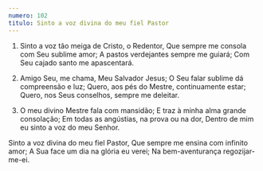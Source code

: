 ```yaml
---
numero: 102
titulo: Sinto a voz divina do meu fiel Pastor
---
```

1. Sinto a voz tão meiga de Cristo, o Redentor,
Que sempre me consola com Seu sublime amor;
A pastos verdejantes sempre me guiará;
Com Seu cajado santo me apascentará.

2. Amigo Seu, me chama, Meu Salvador Jesus;
O Seu falar sublime dá compreensão e luz;
Quero, aos pés do Mestre, continuamente estar;
Quero, nos Seus conselhos, sempre me deleitar.

3. O meu divino Mestre fala com mansidão;
E traz à minha alma grande consolação;
Em todas as angústias, na prova ou na dor,
Dentro de mim eu sinto a voz do meu Senhor.

Sinto a voz divina do meu fiel Pastor,
Que sempre me ensina com infinito amor;
A Sua face um dia na glória eu verei;
Na bem-aventurança regozijar-me-ei.
